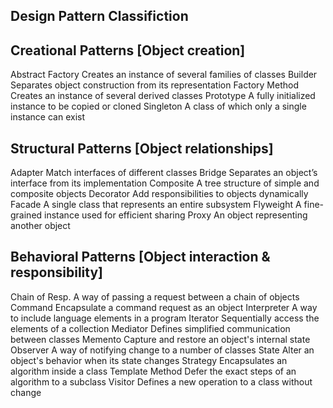 ## Design Pattern Classifiction

## Creational Patterns [Object creation]
  
  Abstract Factory	Creates an instance of several families of classes
  Builder	Separates object construction from its representation
  Factory Method	Creates an instance of several derived classes
  Prototype	A fully initialized instance to be copied or cloned
  Singleton	A class of which only a single instance can exist

## Structural Patterns [Object relationships]
  
  Adapter	Match interfaces of different classes
  Bridge	Separates an object’s interface from its implementation
  Composite	A tree structure of simple and composite objects
  Decorator	Add responsibilities to objects dynamically
  Facade	A single class that represents an entire subsystem
  Flyweight	A fine-grained instance used for efficient sharing
  Proxy	An object representing another object

## Behavioral Patterns [Object interaction & responsibility]
  
  Chain of Resp.	A way of passing a request between a chain of objects
  Command	Encapsulate a command request as an object
  Interpreter	A way to include language elements in a program
  Iterator	Sequentially access the elements of a collection
  Mediator	Defines simplified communication between classes
  Memento	Capture and restore an object's internal state
  Observer	A way of notifying change to a number of classes
  State	Alter an object's behavior when its state changes
  Strategy	Encapsulates an algorithm inside a class
  Template Method	Defer the exact steps of an algorithm to a subclass
  Visitor	Defines a new operation to a class without change
